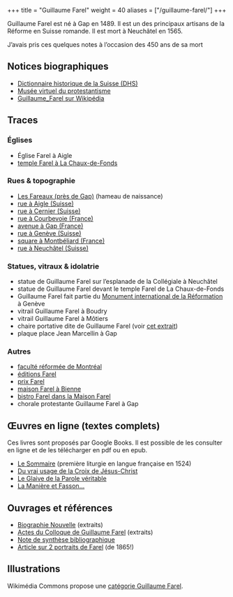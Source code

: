 +++
title = "Guillaume Farel"
weight = 40
aliases = ["/guillaume-farel/"]
+++

Guillaume Farel est né à Gap en 1489. Il est un des principaux artisans de la Réforme en Suisse romande. Il est mort à Neuchâtel en 1565.

J’avais pris ces quelques notes à l’occasion des 450 ans de sa mort

## Notices biographiques

- [Dictionnaire historique de la Suisse (DHS)](https://hls-dhs-dss.ch/fr/articles/011113/2006-03-27/)
- [Musée virtuel du protestantisme](https://museeprotestant.org/notice/guillaume-farel-1489-1565/)
- [Guillaume_Farel sur Wikipédia](https://fr.wikipedia.org/wiki/Guillaume_Farel)

## Traces

### Églises

- Église Farel à Aigle
- [temple Farel à La Chaux-de-Fonds](https://www.eren.ch/cdf/temples/)

### Rues & topographie

- [Les Fareaux (près de Gap)](https://goo.gl/maps/emEka) (hameau de naissance)
- [rue à Aigle (Suisse)](https://goo.gl/maps/u7QGJ)
- [rue à Cernier (Suisse)](https://goo.gl/maps/nQGQQ)
- [rue à Courbevoie (France)](https://goo.gl/maps/WjMvS)
- [avenue à Gap (France)](https://goo.gl/maps/rKD6G)
- [rue à Genève (Suisse)](https://goo.gl/maps/he3wl)
- [square à Montbéliard (France)](https://goo.gl/maps/X00Ea)
- [rue à Neuchâtel (Suisse)](https://goo.gl/maps/z0jWs)

### Statues, vitraux & idolatrie

- statue de Guillaume Farel sur l’esplanade de la Collégiale à Neuchâtel
- statue de Guillaume Farel devant le temple Farel de La Chaux-de-Fonds
- Guillaume Farel fait partie du [Monument international de la Réformation](https://fr.wikipedia.org/wiki/Monument_international_de_la_R%C3%A9formation) à Genève
- vitrail Guillaume Farel à Boudry
- vitrail Guillaume Farel à Môtiers
- chaire portative dite de Guillaume Farel (voir [cet extrait](https://goo.gl/T4bip6))
- plaque place Jean Marcellin à Gap

### Autres

- [faculté réformée de Montréal](https://farel.net/)
- [éditions Farel](https://www.editionsfarel.com/)
- [prix Farel](https://www.prixfarel.ch/)
- [maison Farel à Bienne](https://www.farelhaus.ch/fr)
- [bistro Farel dans la Maison Farel](https://farelbistro.ch/fr)
- chorale protestante Guillaume Farel à Gap

## Œuvres en ligne (textes complets)

Ces livres sont proposés par Google Books. Il est possible de les consulter en ligne et de les télécharger en pdf ou en epub.

- [Le Sommaire](https://goo.gl/D3ghKw) (première liturgie en langue française en 1524)
- [Du vrai usage de la Croix de Jésus-Christ](https://goo.gl/m3rGM2)
- [Le Glaive de la Parole véritable](https://goo.gl/MBlir5)
- [La Manière et Fasson…](https://goo.gl/wFmzqV)

## Ouvrages et références

- [Biographie Nouvelle](https://goo.gl/ximfNT) (extraits)
- [Actes du Colloque de Guillaume Farel](https://goo.gl/kbMqjd) (extraits)
- [Note de synthèse bibliographique](https://goo.gl/6Bks8k)
- [Article sur 2 portraits de Farel](https://goo.gl/g5Bjx6) (de 1865!)

## Illustrations

Wikimédia Commons propose une [catégorie Guillaume Farel](https://commons.wikimedia.org/wiki/Category:William_Farel?uselang=fr).
